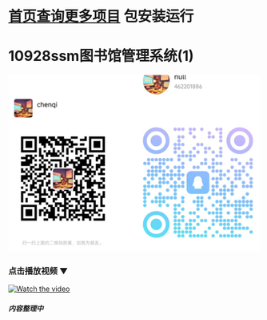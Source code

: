 # [首页查询更多项目](https://github.com/GraduationProject-ssm) 包安装运行


# 10928ssm图书馆管理系统(1)

![picture](https://raw.githubusercontent.com/GraduationProject-springboot/.github/main/img/wx.png)

### 点击播放视频 ▼
[![Watch the video](https://i.sstatic.net/Vp2cE.png)](https://www.bilibili.com/video/BV1Sh44eDEx6?p=29)


#####   内容整理中  











